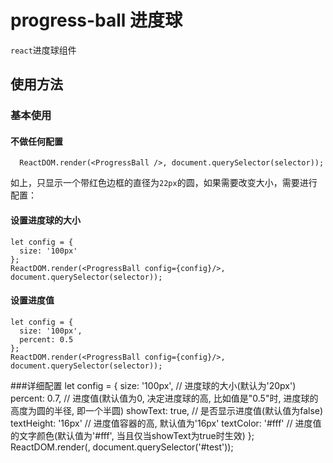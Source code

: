 # progress-ball 进度球
`react`进度球组件
## 使用方法
### 基本使用
#### 不做任何配置
      ReactDOM.render(<ProgressBall />, document.querySelector(selector));
如上，只显示一个带红色边框的直径为`22px`的圆，如果需要改变大小，需要进行配置：
#### 设置进度球的大小
    let config = {
      size: '100px'
    };
    ReactDOM.render(<ProgressBall config={config}/>, document.querySelector(selector));
#### 设置进度值
    let config = {
      size: '100px',
      percent: 0.5
    };
    ReactDOM.render(<ProgressBall config={config}/>, document.querySelector(selector));
###详细配置
    let config = {
      size: '100px',      // 进度球的大小(默认为'20px')
      percent: 0.7,       // 进度值(默认值为0, 决定进度球的高, 比如值是"0.5"时, 进度球的高度为圆的半径, 即一个半圆)
      showText: true,     // 是否显示进度值(默认值为false)
      textHeight: '16px'  // 进度值容器的高, 默认值为'16px'
      textColor: '#fff'   // 进度值的文字颜色(默认值为'#fff', 当且仅当showText为true时生效)
    };
    ReactDOM.render(<ProgressBall config={config}/>, document.querySelector('#test'));
